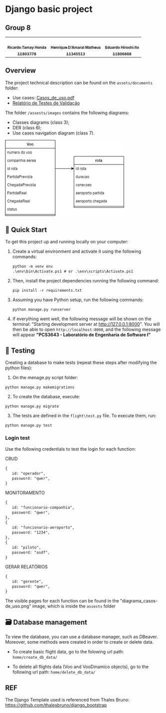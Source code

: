 # Django basic project
## Group 8

<!-- ALL-CONTRIBUTORS-LIST:START - Do not remove or modify this section -->
<!-- prettier-ignore-start -->
<!-- markdownlint-disable -->
<table>
  <tr>
    <td align="center"><a href="https://github.com/RicardoHonda"><img src="https://avatars.githubusercontent.com/u/62343088?v=4?s=100" width="100px;" alt=""/><br /><sub><b>Ricardo Tamay Honda <br/> 11803778</b></sub></a><br /></td>
    <td align="center"><a href="https://github.com/DamaralHenrique"><img src="https://avatars.githubusercontent.com/u/62445591?v=4" width="100px;" alt=""/><br /><sub><b>Henrique D'Amaral Matheus<br/>11345513</b></sub></a><br /></td>
    <td align="center"><a href="https://github.com/Edu-Hiroshi"><img src="https://avatars.githubusercontent.com/u/97803912?s=400&u=14625cf4c91606d4787d983fd2692ee4db47ff4e&v=4" width="100px;" alt=""/><br /><sub><b>Eduardo Hiroshi Ito<br/>11806868</b></sub></a><br /></td>
  </tr>
</table>

## Overview

The project technical description can be found on the `assets/documents` folder:
- Use cases: [Casos_de_uso.pdf](https://github.com/DamaralHenrique/DjangoApp/blob/main/assets/documents/Casos_de_uso.pdf)
- [Relatório de Testes de Validação](https://github.com/DamaralHenrique/DjangoApp/blob/main/assets/documents/Aula%2012%20-%20Relat%C3%B3rio%20de%20Testes%20de%20Valida%C3%A7%C3%A3o.pdf)

The folder `/assests/images` contains the following diagrams:
- Classes diagrams (class 3);
- DER (class 6);
- Use cases navigation diagram (class 7).

![class_diagram](assets/images/Diagrama_classes.png)

## 🚀 Quick Start

To get this project up and running locally on your computer:
1. Create a virtual environment and activate it using the following commands:
   ```
   python -m venv env
   .\env\bin\Activate.ps1 # or .\env\scripts\Activate.ps1
   ```

2. Then, install the project dependencies running the following command:
   ```
   pip install -r requirements.txt  
   ```

3. Assuming you have Python setup, run the following commands:
   ```
   python manage.py runserver
   ```
   
4. If everything went well, the following message will be shown on the terminal: "Starting development server at http://127.0.0.1:8000". You will then be able to open `http://localhost:8000`, and the following message will appear **"PCS3643 - Laboratório de Engenharia de Software I"**

## 🧪 Testing

Creating a database to make tests (repeat these steps after modifying the python files):
1. On the menage.py script folder:
```
python manage.py makemigrations
```

2. To create the database, execute:
```
python manage.py migrate
```

3. The tests are defined in the `flight\test.py` file. To execute them, run:
```
python manage.py test
```

### Login test

Use the following credentials to test the login for each function:

CRUD

```
{
   id: "operador",
   password: "qwer",
}
```

MONITORAMENTO
```
{
   id: "funcionario-companhia",
   password: "qwer",
},
{
   id: "funcionario-aeroporto",
   password: "1234",
},
{
   id: "piloto",
   password: "asdf",
}
```

GERAR RELATÓRIOS
```
{
   id: "gerente",
   password: "qwer",
}
```

The visible pages for each function can be found in the "diagrama_casos-de_uso.png" image, which is inside the `assests` folder

## 🗃️ Database management

To view the database, you can use a database manager, such as DBeaver. Moreover, some methods were created in order to create or delete data.

- To create basic flight data, go to the folowing url path:
`home/create_db_data/`

- To delete all flights data (Voo and VooDinamico objects), go to the following url path:
`home/delete_db_data/`

## REF
The Django Template used is referenced from Thales Bruno: https://github.com/thalesbruno/django_bootstrap
